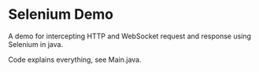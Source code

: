 # Selenium Demo

A demo for intercepting HTTP and WebSocket request and response using Selenium in java.

Code explains everything, see Main.java.